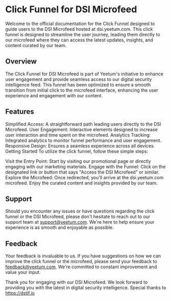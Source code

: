 # Click Funnel for DSI Microfeed
Welcome to the official documentation for the Click Funnel designed to guide users to the DSI Microfeed hosted at dsi.yeetum.com. This click funnel is designed to streamline the user journey, leading them directly to our microfeed where they can access the latest updates, insights, and content curated by our team.

## Overview
The Click Funnel for DSI Microfeed is part of Yeetum's initiative to enhance user engagement and provide seamless access to our digital security intelligence feed. This funnel has been optimized to ensure a smooth transition from initial click to the microfeed interface, enhancing the user experience and engagement with our content.

## Features
Simplified Access: A straightforward path leading users directly to the DSI Microfeed.
User Engagement: Interactive elements designed to increase user interaction and time spent on the microfeed.
Analytics Tracking: Integrated analytics to monitor funnel performance and user engagement.
Responsive Design: Ensures a seamless experience across all devices.
Getting Started
To utilize the click funnel, follow these simple steps:

Visit the Entry Point: Start by visiting our promotional page or directly engaging with our marketing materials.
Engage with the Funnel: Click on the designated link or button that says "Access the DSI Microfeed" or similar.
Explore the Microfeed: Once redirected, you'll arrive at the dsi.yeetum.com microfeed. Enjoy the curated content and insights provided by our team.
## Support
Should you encounter any issues or have questions regarding the click funnel or the DSI Microfeed, please don't hesitate to reach out to our support team at support@yeetum.com. We're here to help ensure your experience is as smooth and enjoyable as possible.

## Feedback
Your feedback is invaluable to us. If you have suggestions on how we can improve the click funnel or the microfeed, please send your feedback to feedback@yeetum.com. We're committed to constant improvement and value your input.

Thank you for engaging with our DSI Microfeed. We look forward to providing you with the latest in digital security intelligence.
Special thanks to https://dstif.io
